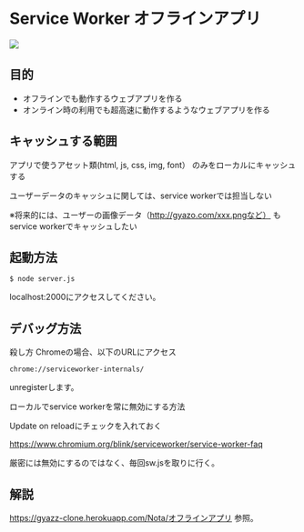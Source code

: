 # Service Worker オフラインアプリ

![](https://gyazo.com/bdfb01a248300f02268f264d17580c7d.png)

## 目的

- オフラインでも動作するウェブアプリを作る
- オンライン時の利用でも超高速に動作するようなウェブアプリを作る

## キャッシュする範囲

アプリで使うアセット類(html, js, css, img, font） のみをローカルにキャッシュする

ユーザーデータのキャッシュに関しては、service workerでは担当しない

※将来的には、ユーザーの画像データ（http://gyazo.com/xxx.pngなど）
もservice workerでキャッシュしたい

## 起動方法

```
$ node server.js
```

localhost:2000にアクセスしてください。

## デバッグ方法

殺し方
Chromeの場合、以下のURLにアクセス

`chrome://serviceworker-internals/`

unregisterします。

ローカルでservice workerを常に無効にする方法

Update on reloadにチェックを入れておく

https://www.chromium.org/blink/serviceworker/service-worker-faq

厳密には無効にするのではなく、毎回sw.jsを取りに行く。

## 解説

https://gyazz-clone.herokuapp.com/Nota/オフラインアプリ
参照。

